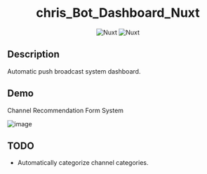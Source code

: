 <h1 align="center">chris_Bot_Dashboard_Nuxt</h1>

<p align="center">
<img alt="Nuxt" src="https://img.shields.io/badge/Nuxt-3.0.0--rc.8-blue">
<img alt="Nuxt" src="https://img.shields.io/badge/express-4.18.1-blue">
</p>


## Description

Automatic push broadcast system dashboard.

## Demo

Channel Recommendation Form System

![image](https://i.imgur.com/BPQ58sS.gif)

## TODO

- Automatically categorize channel categories.

